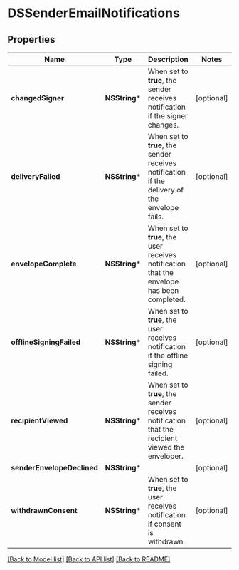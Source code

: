 # DSSenderEmailNotifications

## Properties
Name | Type | Description | Notes
------------ | ------------- | ------------- | -------------
**changedSigner** | **NSString*** | When set to **true**, the sender receives notification if the signer changes. | [optional] 
**deliveryFailed** | **NSString*** | When set to **true**, the sender receives notification if the delivery of the envelope fails. | [optional] 
**envelopeComplete** | **NSString*** | When set to **true**, the user receives notification that the envelope has been completed. | [optional] 
**offlineSigningFailed** | **NSString*** | When set to **true**, the user receives notification if the offline signing failed. | [optional] 
**recipientViewed** | **NSString*** | When set to **true**, the sender receives notification that the recipient viewed the enveloper. | [optional] 
**senderEnvelopeDeclined** | **NSString*** |  | [optional] 
**withdrawnConsent** | **NSString*** | When set to **true**, the user receives notification if consent is withdrawn. | [optional] 

[[Back to Model list]](../README.md#documentation-for-models) [[Back to API list]](../README.md#documentation-for-api-endpoints) [[Back to README]](../README.md)



